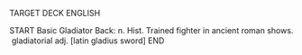 TARGET DECK
ENGLISH

START
Basic
Gladiator
Back: n. Hist. Trained fighter in ancient roman shows.  gladiatorial adj. [latin gladius sword]
END
